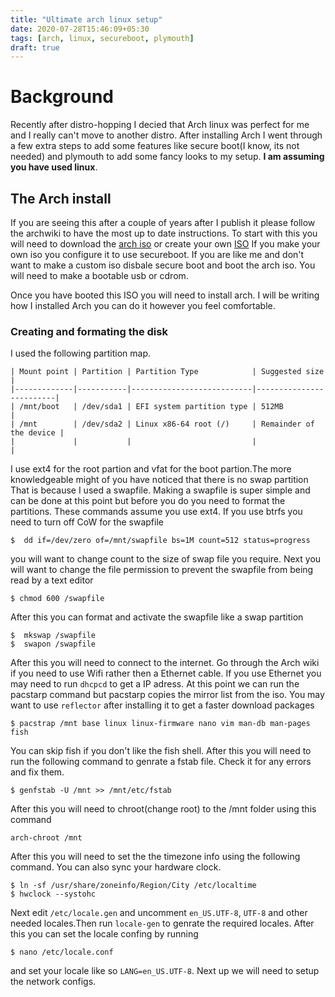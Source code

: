 ```yaml
---
title: "Ultimate arch linux setup"
date: 2020-07-28T15:46:09+05:30
tags: [arch, linux, secureboot, plymouth]
draft: true
---
```

# Background
Recently after distro-hopping I decied that Arch linux was perfect for me and I really can't move to another distro. After installing Arch I went through a few extra steps to add some features like secure boot(I know, its not needed) and plymouth to add some fancy looks to my setup. __I am assuming you have used linux__.

## The Arch install
If you are seeing this after a couple of years after I publish it please follow the archwiki to have the most up to date instructions. To start with this you will need to download the [arch iso](https://www.archlinux.org/releng/releases/2020.07.01/torrent/) or create your own [ISO](https://wiki.archlinux.org/index.php/Remastering_the_Install_ISO)
If you make your own iso you configure it to use secureboot. If you are like me and don't want to make a custom iso disbale secure boot and boot the arch iso. You will need to make a bootable usb or cdrom.

Once you have booted this ISO you will need to install arch. I will be writing how I installed Arch you can do it however you feel comfortable. 

### Creating and formating the disk
I used the following partition map.
```
| Mount point | Partition | Partition Type            | Suggested size          |
|-------------|-----------|---------------------------|-------------------------|
| /mnt/boot   | /dev/sda1 | EFI system partition type | 512MB                   |
| /mnt        | /dev/sda2 | Linux x86-64 root (/)     | Remainder of the device |
|             |           |                           |                         | 
```
I use ext4 for the root partion and vfat for the boot partion.The more knowledgeable might of you have noticed that there is no swap partition That is because I used a swapfile. Making a swapfile is super simple and can be done at this point but before you do you need to format the partitions. These commands assume you use ext4. If you use btrfs you need to turn off CoW for the swapfile

```shell
$  dd if=/dev/zero of=/mnt/swapfile bs=1M count=512 status=progress
```
you will want to change count to the size of swap file you require. Next you will want to change the file permission to prevent the swapfile from being read by a text editor
```shell
$ chmod 600 /swapfile
```
After this you can format and activate the swapfile like a swap partition
```shell
$  mkswap /swapfile
$  swapon /swapfile
```
After this you will need to connect to the internet. Go through the Arch wiki if you need to use Wifi rather then a Ethernet cable. If you use Ethernet you may need to run `dhcpcd` to get a IP adress. At this point we can run the pacstarp command but pacstarp copies the mirror list from the iso. You may want to use `reflector` after installing it to get a faster download packages

```shell
$ pacstrap /mnt base linux linux-firmware nano vim man-db man-pages fish
```
You can skip fish if you don't like the fish shell. After this you will need to run the following command to genrate a fstab file. Check it for any errors and fix them. 
```shell
$ genfstab -U /mnt >> /mnt/etc/fstab
```
After this you will need to chroot(change root) to the /mnt folder using this command
```shell
arch-chroot /mnt
```
After this you will need to set the the timezone info using the following command. You can also sync your hardware clock.

```shell
$ ln -sf /usr/share/zoneinfo/Region/City /etc/localtime
$ hwclock --systohc
```
Next edit `/etc/locale.gen` and uncomment `en_US.UTF-8`, `UTF-8` and other needed locales.Then run `locale-gen` to genrate the required locales. After this you can set the locale confing by running
```shell
$ nano /etc/locale.conf
```
and set your locale like so `LANG=en_US.UTF-8`. Next up we will need to setup the network configs.